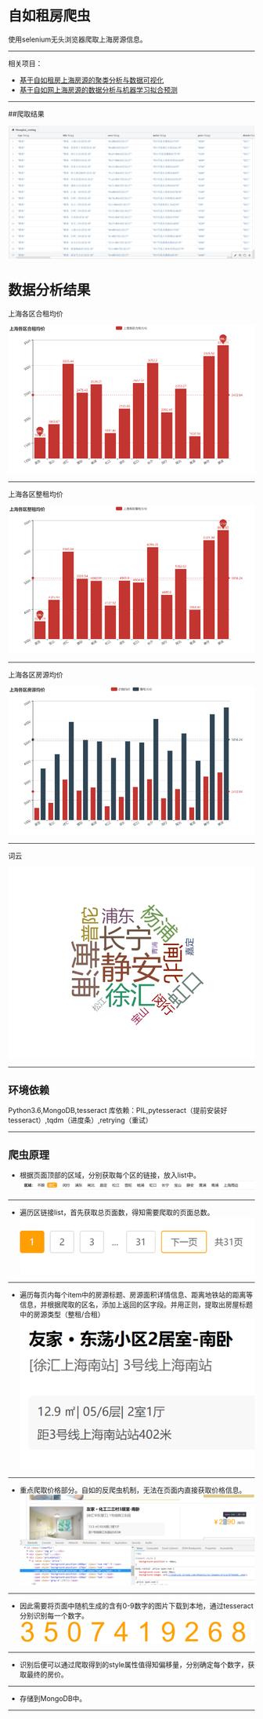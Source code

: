 ﻿# 自如租房爬虫
使用selenium无头浏览器爬取上海房源信息。

---

相关项目：

- [基于自如租房上海房源的聚类分析与数据可视化](https://github.com/brandonchow1997/ziroom_ml_analysis)
- [基于自如网上海房源的数据分析与机器学习拟合预测](https://github.com/brandonchow1997/housing-forecast)

---

##爬取结果

![result](https://github.com/brandonchow1997/ziroom-spider/blob/master/pics/result.png)
# 数据分析结果

上海各区合租均价

![合租均价](https://github.com/brandonchow1997/ziroom-spider/blob/master/pics/上海各区合租均价.png)

---

上海各区整租均价


![整租均价](https://github.com/brandonchow1997/ziroom-spider/blob/master/pics/上海各区整租均价.png)

---

上海各区房源均价

![整租均价](https://github.com/brandonchow1997/ziroom-spider/blob/master/pics/上海各区房源均价.png)

---

词云

![整租均价](https://github.com/brandonchow1997/ziroom-spider/blob/master/pics/echarts.png)

---

## 环境依赖
Python3.6,MongoDB,tesseract
库依赖：PIL,pytesseract（提前安装好tesseract）,tqdm（进度条）,retrying（重试）

---

## 爬虫原理
- 根据页面顶部的区域，分别获取每个区的链接，放入list中。
![步骤1](https://github.com/brandonchow1997/ziroom-spider/blob/master/pics/district.png)

---

- 遍历区链接list，首先获取总页面数，得知需要爬取的页面总数。
![步骤2](https://github.com/brandonchow1997/ziroom-spider/blob/master/pics/3.png)

---

- 遍历每页内每个item中的房源标题、房源面积详情信息、距离地铁站的距离等信息，并根据爬取的区名，添加上返回的区字段。并用正则，提取出房屋标题中的房源类型（整租/合租）
![步骤3](https://github.com/brandonchow1997/ziroom-spider/blob/master/pics/2.png)

---

- 重点爬取价格部分。自如的反爬虫机制，无法在页面内直接获取价格信息。
![步骤4](https://github.com/brandonchow1997/ziroom-spider/blob/master/pics/1.png)

---

- 因此需要将页面中随机生成的含有0-9数字的图片下载到本地，通过tesseract分别识别每一个数字。
![步骤5](https://github.com/brandonchow1997/ziroom-spider/blob/master/pics/pic.png)

---

- 识别后便可以通过爬取得到的style属性值得知偏移量，分别确定每个数字，获取最终的房价。

---

- 存储到MongoDB中。

---

